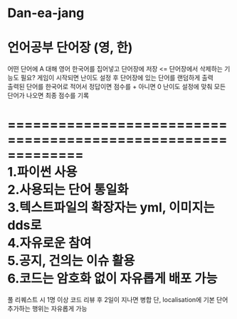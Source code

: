 # Dan-ea-jang
# 언어공부 단어장 (영, 한)
어떤 단어에 A 대해 영어 한국어를 집어넣고 단어장에 저장 <= 단어장에서 삭제하는 기능도 필요? 
게임이 시작되면 난이도 설정 후 단어장에 있는 단어를 랜덤하게 출력  
출력된 단어를 한국어로 적어서 정답이면 점수를 + 아니면 0 
난이도 설정에 맞춰 모든 단어가 나오면 최종 점수를 기록  

=============================================================  
1.파이썬 사용  
2.사용되는 단어 통일화  
3.텍스트파일의 확장자는 yml, 이미지는 dds로  
4.자유로운 참여  
5.공지, 건의는 이슈 활용  
6.코드는 암호화 없이 자유롭게 배포 가능  
=============================================================
풀 리퀘스트 시 1명 이상 코드 리뷰 후 2일이 지나면 병합 단, localisation에 기본 단어 추가하는 행위는 자유롭게 가능

